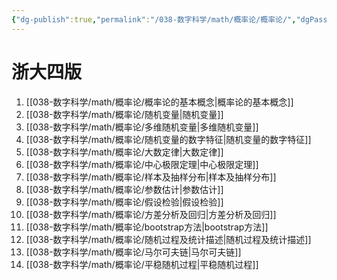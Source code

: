 ```yaml
---
{"dg-publish":true,"permalink":"/038-数字科学/math/概率论/概率论/","dgPassFrontmatter":true}
---
```



# 浙大四版
1. [[038-数字科学/math/概率论/概率论的基本概念\|概率论的基本概念]]
2. [[038-数字科学/math/概率论/随机变量\|随机变量]]
3. [[038-数字科学/math/概率论/多维随机变量\|多维随机变量]]
4. [[038-数字科学/math/概率论/随机变量的数字特征\|随机变量的数字特征]]
5. [[038-数字科学/math/概率论/大数定律\|大数定律]]
6. [[038-数字科学/math/概率论/中心极限定理\|中心极限定理]]
7. [[038-数字科学/math/概率论/样本及抽样分布\|样本及抽样分布]]
8. [[038-数字科学/math/概率论/参数估计\|参数估计]]
9. [[038-数字科学/math/概率论/假设检验\|假设检验]]
10. [[038-数字科学/math/概率论/方差分析及回归\|方差分析及回归]]
11. [[038-数字科学/math/概率论/bootstrap方法\|bootstrap方法]]
12. [[038-数字科学/math/概率论/随机过程及统计描述\|随机过程及统计描述]]
13. [[038-数字科学/math/概率论/马尔可夫链\|马尔可夫链]]
14. [[038-数字科学/math/概率论/平稳随机过程\|平稳随机过程]]